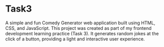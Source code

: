 # Task3
A simple and fun Comedy Generator web application built using HTML, CSS, and JavaScript. This project was created as part of my frontend development learning practice (Task 3). It generates random jokes at the click of a button, providing a light and interactive user experience.
